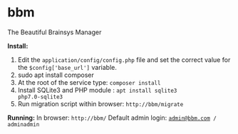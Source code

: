 # bbm
The Beautiful Brainsys Manager

<b>Install:</b>
1) Edit the <code>application/config/config.php</code> file and set the correct value for the <code>$config['base_url']</code> variable.
2) sudo apt install composer
3) At the root of the service type: <code>composer install</code>
4) Install SQLite3 and PHP module : <code>apt install sqlite3 php7.0-sqlite3</code>
5) Run migration script within browser: <code>http://bbm/migrate</code>

<b>Running:</b>
In browser: <code>http://bbm/</code>
Default admin login: <code>admin@bbm.com / adminadmin</code>
